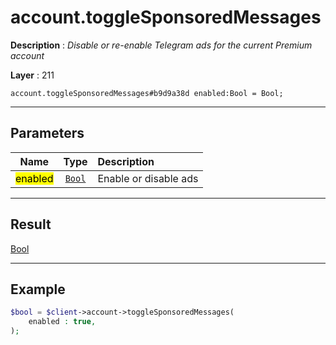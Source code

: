 # account.toggleSponsoredMessages

**Description** : *Disable or re\-enable Telegram ads for the current Premium account*

**Layer** : 211

```tl
account.toggleSponsoredMessages#b9d9a38d enabled:Bool = Bool;
```

---

## Parameters

| Name | Type | Description |
| :---: | :---: | :--- |
| <mark>enabled</mark> | [`Bool`](type/Bool) | Enable or disable ads |

---

## Result

[Bool](type/Bool)

---

## Example

```php
$bool = $client->account->toggleSponsoredMessages(
	enabled : true,
);
```